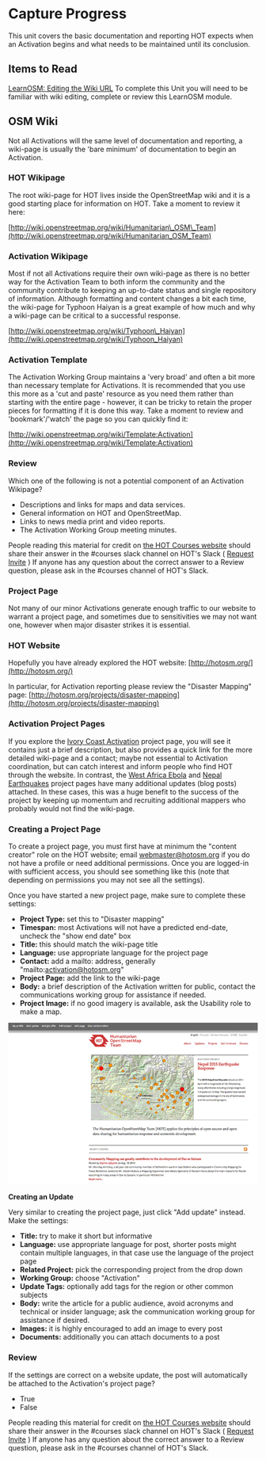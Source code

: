 # Capture Progress

This unit covers the basic documentation and reporting HOT expects when an Activation begins and what needs to be maintained until its conclusion.

## Items to Read

[LearnOSM: Editing the Wiki URL](http://learnosm.org/en/intermediate/editing-the-wiki/) To complete this Unit you will need to be familiar with wiki editing, complete or review this LearnOSM module.

## OSM Wiki

Not all Activations will the same level of documentation and reporting, a wiki-page is usually the 'bare minimum' of documentation to begin an Activation.

### HOT Wikipage

The root wiki-page for HOT lives inside the OpenStreetMap wiki and it is a good starting place for information on HOT. Take a moment to review it here:

[http://wiki.openstreetmap.org/wiki/Humanitarian\_OSM\_Team](http://wiki.openstreetmap.org/wiki/Humanitarian_OSM_Team)

### Activation Wikipage

Most if not all Activations require their own wiki-page as there is no better way for the Activation Team to both inform the community and the community contribute to keeping an up-to-date status and single repository of information. Although formatting and content changes a bit each time, the wiki-page for Typhoon Haiyan is a great example of how much and why a wiki-page can be critical to a successful response.

[http://wiki.openstreetmap.org/wiki/Typhoon\_Haiyan](http://wiki.openstreetmap.org/wiki/Typhoon_Haiyan)

### Activation Template

The Activation Working Group maintains a 'very broad' and often a bit more than necessary template for Activations. It is recommended that you use this more as a 'cut and paste' resource as you need them rather than starting with the entire page - however, it can be tricky to retain the proper pieces for formatting if it is done this way. Take a moment to review and 'bookmark'/'watch' the page so you can quickly find it:

[http://wiki.openstreetmap.org/wiki/Template:Activation](http://wiki.openstreetmap.org/wiki/Template:Activation)

### Review

Which one of the following is not a potential component of an Activation Wikipage?

* Descriptions and links for maps and data services.
* General information on HOT and OpenStreetMap.
* Links to news media print and video reports.
* The Activation Working Group meeting minutes.

People reading this material for credit on [the HOT Courses website](http://courses.hotosm.org/) should share their answer in the \#courses slack channel on HOT's Slack \( [Request Invite](http://slack.hotosm.org) \) If anyone has any question about the correct answer to a Review question, please ask in the \#courses channel of HOT's Slack.

### Project Page

Not many of our minor Activations generate enough traffic to our website to warrant a project page, and sometimes due to sensitivities we may not want one, however when major disaster strikes it is essential.

### HOT Website

Hopefully you have already explored the HOT website: [http://hotosm.org/](http://hotosm.org/)

In particular, for Activation reporting please review the "Disaster Mapping" page: [http://hotosm.org/projects/disaster-mapping](http://hotosm.org/projects/disaster-mapping)

### Activation Project Pages

If you explore the [Ivory Coast Activation](http://hotosm.org/projects/côte-divoire-0) project page, you will see it contains just a brief description, but also provides a quick link for the more detailed wiki-page and a contact; maybe not essential to Activation coordination, but can catch interest and inform people who find HOT through the website. In contrast, the [West Africa Ebola](http://hotosm.org/projects/west_africa_ebola_epidemic) and [Nepal Earthquakes](http://hotosm.org/projects/nepal_2015_earthquake_response) project pages have many additional updates \(blog posts\) attached. In these cases, this was a huge benefit to the success of the project by keeping up momentum and recruiting additional mappers who probably would not find the wiki-page.

### Creating a Project Page

To create a project page, you must first have at minimum the "content creator" role on the HOT website; email webmaster@hotosm.org if you do not have a profile or need additional permissions. Once you are logged-in with sufficient access, you should see something like this \(note that depending on permissions you may not see all the settings\).

Once you have started a new project page, make sure to complete these settings:

* **Project Type:** set this to "Disaster mapping"
* **Timespan:** most Activations will not have a predicted end-date, uncheck the "show end date" box
* **Title:** this should match the wiki-page title
* **Language:** use appropriate language for the project page
* **Contact:** add a mailto: address, generally "mailto:activation@hotosm.org"
* **Project Page:** add the link to the wiki-page
* **Body:** a brief  description of the Activation written for public, contact the communications working group for assistance if needed.
* **Project Image:** if no good imagery is available, ask the Usability role to make a map. 

![](../.gitbook/assets/project_animated.gif)

**Creating an Update**

Very similar to creating the project page, just click "Add update" instead. Make the settings:

* **Title:** try to make it short but informative
* **Language:** use appropriate language for post, shorter posts might contain multiple languages, in that case use the language of the project page
* **Related Project:** pick the corresponding project from the drop down
* **Working Group:** choose "Activation"
* **Update Tags:** optionally add tags for the region or other common subjects
* **Body:** write the article for a public audience, avoid acronyms and technical or insider language; ask the communication working group for assistance if desired.
* **Images:** it is highly encouraged to add an image to every post
* **Documents:** additionally you can attach documents to a post

### Review

If the settings are correct on a website update, the post will automatically be attached to the Activation's project page?

* True
* False

People reading this material for credit on [the HOT Courses website](http://courses.hotosm.org/) should share their answer in the \#courses slack channel on HOT's Slack \( [Request Invite](http://slack.hotosm.org) \) If anyone has any question about the correct answer to a Review question, please ask in the \#courses channel of HOT's Slack.

